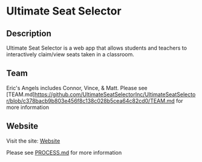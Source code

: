 # Ultimate Seat Selector

## Description
Ultimate Seat Selector is a web app that allows students and teachers
to interactively claim/view seats taken in a classroom.

## Team
Eric's Angels includes Connor, Vince, & Matt.
Please see [TEAM.md]https://github.com/UltimateSeatSelectorInc/UltimateSeatSelector/blob/c378bacb9b803e456f8c138c028b5cea64c82cd0/TEAM.md for more information

## Website
Visit the site: [Website](https://ultimateseatselector.azurewebsites.net/)

Please see [PROCESS.md](https://github.com/UltimateSeatSelectorInc/UltimateSeatSelector/blob/c378bacb9b803e456f8c138c028b5cea64c82cd0/PROCESS.md) for more information